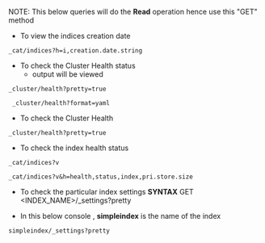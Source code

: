 <p>NOTE: This below queries will do the <b>Read</b> operation hence use this "GET" method</p>

* To view the indices creation date
 ```console
 _cat/indices?h=i,creation.date.string
 ```
 
 * To check the Cluster Health status
    *  output will be viewed  
 ```console
 _cluster/health?pretty=true 
 ```
```console
 _cluster/health?format=yaml
 ```
 * To check the Cluster Health 
 ```console
 _cluster/health?pretty=true 
 ```
  
 * To check the index health status 
 
 ```console
 _cat/indices?v
 ```
 
 ```console
 _cat/indices?v&h=health,status,index,pri.store.size
 ```
 
 * To check the particular index settings 
  <b>SYNTAX</b> GET <INDEX_NAME>/_settings?pretty
  
 * In this below console , <b>simpleindex</b> is the name of the index
  
```console
simpleindex/_settings?pretty
```

 
